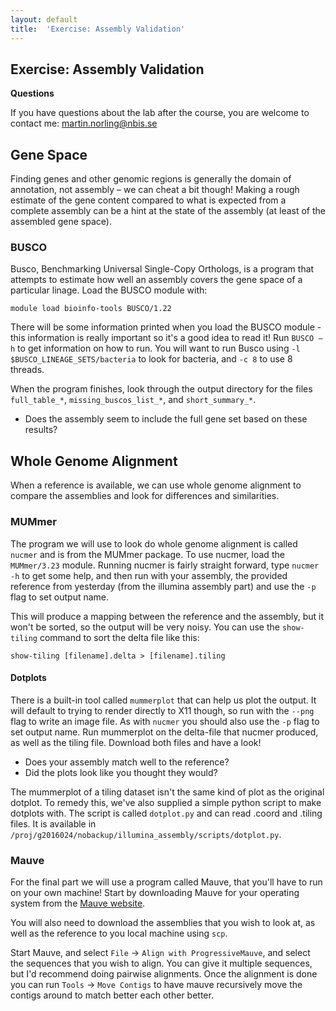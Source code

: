 ```yaml
---
layout: default
title:  'Exercise: Assembly Validation'
---
```


## Exercise: Assembly Validation

**Questions**

If you have questions about the lab after the course, you are welcome to contact me: martin.norling@nbis.se

## Gene Space

Finding genes and other genomic regions is generally the domain of annotation, not assembly – we can cheat a bit though!
Making a rough estimate of the gene content compared to what is expected from a complete assembly can be a hint at the state of the assembly (at least of the assembled gene space).

### BUSCO

Busco, Benchmarking Universal Single-Copy Orthologs, is a program that attempts to estimate how well an assembly covers the gene space of a particular linage. Load the BUSCO module with:

```
module load bioinfo-tools BUSCO/1.22
```

There will be some information printed when you load the BUSCO module - this information is really important so it's a good idea to read it! Run `BUSCO –h` to get information on how to run. You will want to run Busco using `-l $BUSCO_LINEAGE_SETS/bacteria` to look for bacteria, and `-c 8` to use 8 threads. 

When the program finishes, look through the output directory for the files `full_table_*`, `missing_buscos_list_*`, and `short_summary_*`.

 - Does the assembly seem to include the full gene set based on these results?

## Whole Genome Alignment

When a reference is available, we can use whole genome alignment to compare the assemblies and look for differences and similarities.

### MUMmer

The program we will use to look do whole genome alignment is called `nucmer` and is from the MUMmer package. To use nucmer, load the `MUMmer/3.23` module. Running nucmer is fairly straight forward, type `nucmer -h` to get some help, and then run with your assembly, the provided reference from yesterday (from the illumina assembly part) and use the `-p` flag to set output name.

This will produce a mapping between the reference and the assembly, but it won't be sorted, so the output will be very noisy. You can use the `show-tiling` command to sort the delta file like this:
```
show-tiling [filename].delta > [filename].tiling
```

#### Dotplots

There is a built-in tool called `mummerplot` that can help us plot the output. It will default to trying to render directly to X11 though, so run with the `--png` flag to write an image file. As with `nucmer` you should also use the `-p` flag to set output name.
Run mummerplot on the delta-file that nucmer produced, as well as the tiling file. Download both files and have a look!

 - Does your assembly match well to the reference?
 - Did the plots look like you thought they would?

The mummerplot of a tiling dataset isn't the same kind of plot as the original dotplot. To remedy this, we've also supplied a simple python script to make dotplots with. The script is called `dotplot.py` and can read .coord and .tiling files. It is available in `/proj/g2016024/nobackup/illumina_assembly/scripts/dotplot.py`.

### Mauve

For the final part we will use a program called Mauve, that you'll have to run on your own machine! Start by downloading Mauve for your operating system from the [Mauve website](http://darlinglab.org/mauve/).

You will also need to download the assemblies that you wish to look at, as well as the reference to you local machine using `scp`.

Start Mauve, and select `File` -> `Align with ProgressiveMauve`, and select the sequences that you wish to align. You can give it multiple sequences, but I'd recommend doing pairwise alignments. Once the alignment is done you can run `Tools` -> `Move Contigs` to have mauve recursively move the contigs around to match better each other better.

